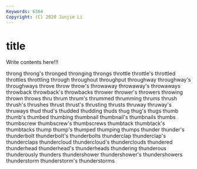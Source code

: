 ```yaml
---
Keywords: 6364
Copyright: (C) 2020 Junjie Li
---
```


# title

Write contents here!!!

throng 
throng's 
thronged 
thronging 
throngs 
throttle 
throttle's 
throttled
throttles 
throttling 
through 
throughout 
throughput 
throughway 
throughway's 
throughways 
throve 
throw
throw's 
throwaway 
throwaway's 
throwaways 
throwback 
throwback's 
throwbacks 
thrower 
thrower's 
throwers
throwing 
thrown 
throws 
thru 
thrum 
thrum's 
thrummed 
thrumming 
thrums 
thrush
thrush's 
thrushes 
thrust 
thrust's 
thrusting 
thrusts 
thruway 
thruway's 
thruways 
thud
thud's 
thudded 
thudding 
thuds 
thug 
thug's 
thugs 
thumb 
thumb's 
thumbed
thumbing 
thumbnail 
thumbnail's 
thumbnails 
thumbs 
thumbscrew 
thumbscrew's 
thumbscrews 
thumbtack 
thumbtack's
thumbtacks 
thump 
thump's 
thumped 
thumping 
thumps 
thunder 
thunder's 
thunderbolt 
thunderbolt's
thunderbolts 
thunderclap 
thunderclap's 
thunderclaps 
thundercloud 
thundercloud's 
thunderclouds 
thundered 
thunderhead 
thunderhead's
thunderheads 
thundering 
thunderous 
thunderously 
thunders 
thundershower 
thundershower's 
thundershowers 
thunderstorm 
thunderstorm's
thunderstorms 
